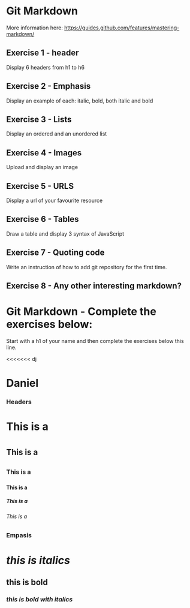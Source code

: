 # Git Markdown

More information here: https://guides.github.com/features/mastering-markdown/

## Exercise 1 - header
Display 6 headers from h1 to h6

## Exercise 2 - Emphasis
Display an example of each: italic, bold, both italic and bold

## Exercise 3 - Lists
Display an ordered and an unordered list

## Exercise 4 - Images
Upload and display an image

## Exercise 5 - URLS
Display a url of your favourite resource

## Exercise 6 - Tables
Draw a table and display 3 syntax of JavaScript

## Exercise 7 - Quoting code
Write an instruction of how to add git repository for the first time.

## Exercise 8 - Any other interesting markdown?

# Git Markdown - Complete the exercises below:
Start with a h1 of your name and then complete the exercises below this line.

<<<<<<< dj
<h1> Daniel </h1>

### Headers
# This is a <h1>
## This is a <h2>
### This is a <h3>
#### This is a <h4>
##### This is a <h5>
###### This is a <h6>

### Empasis
# <i> this is italics </i>
## <b> this is bold </b>
### <b><i> this is bold with italics </i></b>